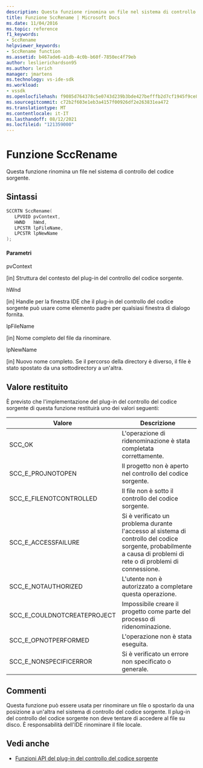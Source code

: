 ```yaml
---
description: Questa funzione rinomina un file nel sistema di controllo del codice sorgente.
title: Funzione SccRename | Microsoft Docs
ms.date: 11/04/2016
ms.topic: reference
f1_keywords:
- SccRename
helpviewer_keywords:
- SccRename function
ms.assetid: b467ade6-a1db-4c0b-b60f-7850ec4f79eb
author: leslierichardson95
ms.author: lerich
manager: jmartens
ms.technology: vs-ide-sdk
ms.workload:
- vssdk
ms.openlocfilehash: f9085d764378c5e0743d239b3bde427befffb2d7cf1945f9ce8fa054ea780af4
ms.sourcegitcommit: c72b2f603e1eb3a4157f00926df2e263831ea472
ms.translationtype: MT
ms.contentlocale: it-IT
ms.lasthandoff: 08/12/2021
ms.locfileid: "121359000"
---
```

# <a name="sccrename-function"></a>Funzione SccRename
Questa funzione rinomina un file nel sistema di controllo del codice sorgente.

## <a name="syntax"></a>Sintassi

```cpp
SCCRTN SccRename(
   LPVOID pvContext,
   HWND   hWnd,
   LPCSTR lpFileName,
   LPCSTR lpNewName
);
```

#### <a name="parameters"></a>Parametri
 pvContext

[in] Struttura del contesto del plug-in del controllo del codice sorgente.

 hWnd

[in] Handle per la finestra IDE che il plug-in del controllo del codice sorgente può usare come elemento padre per qualsiasi finestra di dialogo fornita.

 lpFileName

[in] Nome completo del file da rinominare.

 lpNewName

[in] Nuovo nome completo. Se il percorso della directory è diverso, il file è stato spostato da una sottodirectory a un'altra.

## <a name="return-value"></a>Valore restituito
 È previsto che l'implementazione del plug-in del controllo del codice sorgente di questa funzione restituirà uno dei valori seguenti:

|Valore|Descrizione|
|-----------|-----------------|
|SCC_OK|L'operazione di ridenominazione è stata completata correttamente.|
|SCC_E_PROJNOTOPEN|Il progetto non è aperto nel controllo del codice sorgente.|
|SCC_E_FILENOTCONTROLLED|Il file non è sotto il controllo del codice sorgente.|
|SCC_E_ACCESSFAILURE|Si è verificato un problema durante l'accesso al sistema di controllo del codice sorgente, probabilmente a causa di problemi di rete o di problemi di connessione.|
|SCC_E_NOTAUTHORIZED|L'utente non è autorizzato a completare questa operazione.|
|SCC_E_COULDNOTCREATEPROJECT|Impossibile creare il progetto come parte del processo di ridenominazione.|
|SCC_E_OPNOTPERFORMED|L'operazione non è stata eseguita.|
|SCC_E_NONSPECIFICERROR|Si è verificato un errore non specificato o generale.|

## <a name="remarks"></a>Commenti
 Questa funzione può essere usata per rinominare un file o spostarlo da una posizione a un'altra nel sistema di controllo del codice sorgente. Il plug-in del controllo del codice sorgente non deve tentare di accedere al file su disco. È responsabilità dell'IDE rinominare il file locale.

## <a name="see-also"></a>Vedi anche
- [Funzioni API del plug-in del controllo del codice sorgente](../extensibility/source-control-plug-in-api-functions.md)
